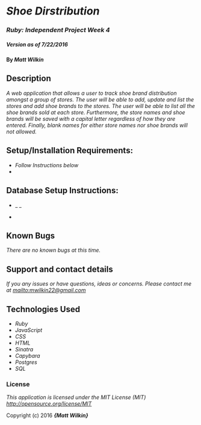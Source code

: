 # _Shoe Dirstribution_

### _Ruby: Independent Project Week 4_

##### _Version as of 7/22/2016_

#### By _**Matt Wilkin**_

## Description

_A web application that allows a user to track shoe brand distribution amongst a group of stores. The user will be able to add, update and list the stores and add shoe brands to the stores. The user will be able to list all the shoe brands sold at each store. Furthermore, the store names and shoe brands will be saved with a capital letter regardless of how they are entered. Finally, blank names for either store names nor shoe brands will not allowed._

## Setup/Installation Requirements:

* _Follow Instructions below_
*

## Database Setup Instructions:

* _ _

*



## Known Bugs

_There are no known bugs at this time._

## Support and contact details

_If you any issues or have questions, ideas or concerns.  Please contact me at <mailto:mwilkin22@gmail.com>_

## Technologies Used

* _Ruby_
* _JavaScript_
* _CSS_
* _HTML_
* _Sinatra_
* _Capybara_
* _Postgres_
* _SQL_



### License

*This application is licensed under the MIT License (MIT) <http://opensource.org/license/MIT>*

Copyright (c) 2016 **_{Matt Wilkin}_**
